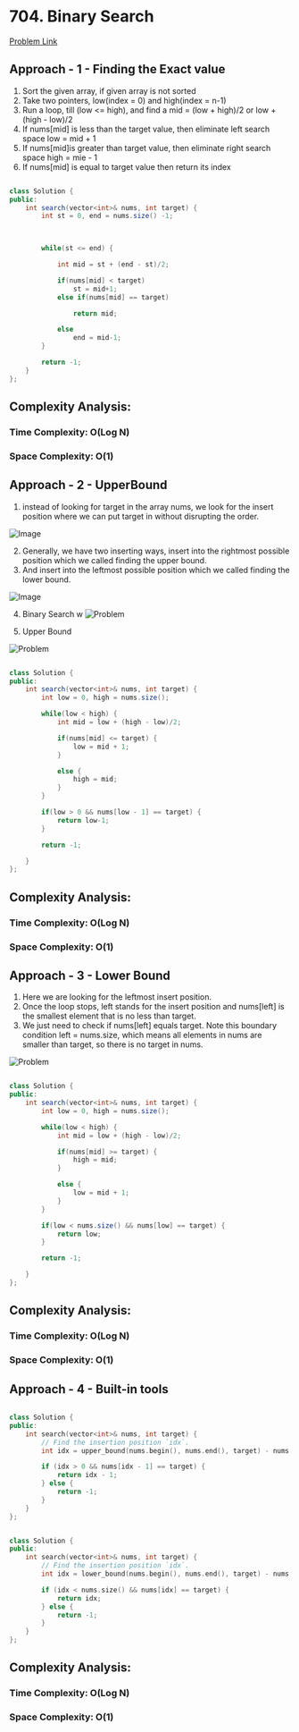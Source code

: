 # 704. Binary Search

[Problem Link](https://leetcode.com/problems/binary-search/)

## Approach - 1 - Finding the Exact value

1. Sort the given array, if given array is not sorted
2. Take two pointers, low(index = 0) and high(index = n-1)
3. Run a loop, till (low <= high), and find a mid = (low + high)/2 or low + (high - low)/2
4. If nums[mid] is less than the target value, then eliminate left search space low = mid + 1
5. If nums[mid]is greater than target value, then eliminate right search space high = mie - 1
6. If nums[mid] is equal to target value then return its index

```Java

class Solution {
public:
    int search(vector<int>& nums, int target) {
        int st = 0, end = nums.size() -1;

        

        while(st <= end) {

            int mid = st + (end - st)/2;

            if(nums[mid] < target)
                st = mid+1;
            else if(nums[mid] == target)

                return mid;

            else
                end = mid-1;
        }

        return -1;
    }
};

```

## Complexity Analysis:

### Time Complexity: O(Log N)

### Space Complexity: O(1)

## Approach - 2 - UpperBound

1.  instead of looking for target in the array nums, we look for the insert position where we can put target in without disrupting the order.

![Image](https://leetcode.com/problems/binary-search/Figures/704_re/u1.png)

2. Generally, we have two inserting ways, insert into the rightmost possible position which we called finding the upper bound.
3. And insert into the leftmost possible position which we called finding the lower bound.

![Image](https://leetcode.com/problems/binary-search/Figures/704_re/u3.png)

4. Binary Search
   w
   ![Problem](https://leetcode.com/problems/binary-search/Figures/704_re/upper2.png)

5. Upper Bound

![Problem](https://leetcode.com/problems/binary-search/Figures/704_re/upper5.png)

```Java

class Solution {
public:
    int search(vector<int>& nums, int target) {
        int low = 0, high = nums.size();

        while(low < high) {
            int mid = low + (high - low)/2;

            if(nums[mid] <= target) {
                low = mid + 1;
            }

            else {
                high = mid;
            }
        }

        if(low > 0 && nums[low - 1] == target) {
            return low-1;
        }

        return -1;

    }
};

```

## Complexity Analysis:

### Time Complexity: O(Log N)

### Space Complexity: O(1)

## Approach - 3 - Lower Bound

1. Here we are looking for the leftmost insert position.
2. Once the loop stops, left stands for the insert position and nums[left] is the smallest element that is no less than target.
3. We just need to check if nums[left] equals target. Note this boundary condition left = nums.size, which means all elements in nums are smaller than target, so there is no target in nums.

![Problem](https://leetcode.com/problems/binary-search/Figures/704_re/lower2.png)

```Java

class Solution {
public:
    int search(vector<int>& nums, int target) {
        int low = 0, high = nums.size();

        while(low < high) {
            int mid = low + (high - low)/2;

            if(nums[mid] >= target) {
                high = mid;
            }

            else {
                low = mid + 1;
            }
        }

        if(low < nums.size() && nums[low] == target) {
            return low;
        }

        return -1;

    }
};

```

## Complexity Analysis:

### Time Complexity: O(Log N)

### Space Complexity: O(1)

## Approach - 4 - Built-in tools

```C++

class Solution {
public:
    int search(vector<int>& nums, int target) {
        // Find the insertion position `idx`.
        int idx = upper_bound(nums.begin(), nums.end(), target) - nums.begin();

        if (idx > 0 && nums[idx - 1] == target) {
            return idx - 1;
        } else {
            return -1;
        }
    }
};

```

```C++

class Solution {
public:
    int search(vector<int>& nums, int target) {
        // Find the insertion position `idx`.
        int idx = lower_bound(nums.begin(), nums.end(), target) - nums.begin();

        if (idx < nums.size() && nums[idx] == target) {
            return idx;
        } else {
            return -1;
        }
    }
};

```

## Complexity Analysis:

### Time Complexity: O(Log N)

### Space Complexity: O(1)
